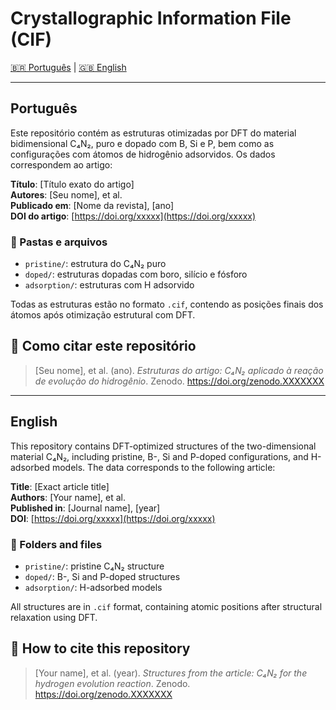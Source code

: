 # Crystallographic Information File (CIF)

[🇧🇷 Português](#português) | [🇬🇧 English](#english)

---

## Português

Este repositório contém as estruturas otimizadas por DFT do material bidimensional C₄N₂, puro e dopado com B, Si e P, bem como as configurações com átomos de hidrogênio adsorvidos. Os dados correspondem ao artigo:

**Título**: [Título exato do artigo]  
**Autores**: [Seu nome], et al.  
**Publicado em**: [Nome da revista], [ano]  
**DOI do artigo**: [https://doi.org/xxxxx](https://doi.org/xxxxx)

### 📂 Pastas e arquivos

- `pristine/`: estrutura do C₄N₂ puro
- `doped/`: estruturas dopadas com boro, silício e fósforo
- `adsorption/`: estruturas com H adsorvido

Todas as estruturas estão no formato `.cif`, contendo as posições finais dos átomos após otimização estrutural com DFT.

## 📌 Como citar este repositório

> [Seu nome], et al. (ano). *Estruturas do artigo: C₄N₂ aplicado à reação de evolução do hidrogênio*. Zenodo. https://doi.org/zenodo.XXXXXXX

---

## English

This repository contains DFT-optimized structures of the two-dimensional material C₄N₂, including pristine, B-, Si and P-doped configurations, and H-adsorbed models. The data corresponds to the following article:

**Title**: [Exact article title]  
**Authors**: [Your name], et al.  
**Published in**: [Journal name], [year]  
**DOI**: [https://doi.org/xxxxx](https://doi.org/xxxxx)

### 📂 Folders and files

- `pristine/`: pristine C₄N₂ structure
- `doped/`: B-, Si and P-doped structures
- `adsorption/`: H-adsorbed models

All structures are in `.cif` format, containing atomic positions after structural relaxation using DFT.

## 📌 How to cite this repository

> [Your name], et al. (year). *Structures from the article: C₄N₂ for the hydrogen evolution reaction*. Zenodo. https://doi.org/zenodo.XXXXXXX
